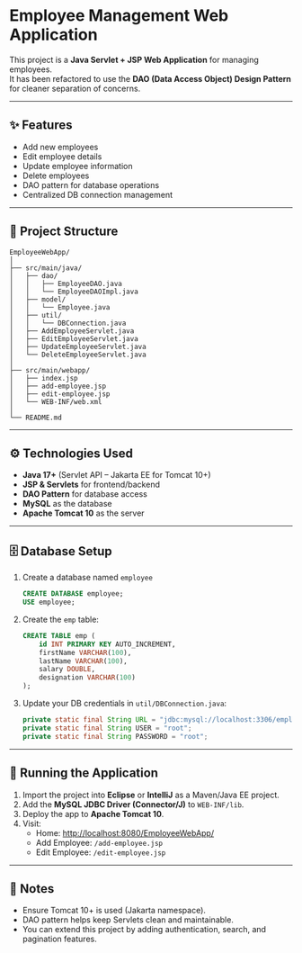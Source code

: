 # Employee Management Web Application

This project is a **Java Servlet + JSP Web Application** for managing employees.  
It has been refactored to use the **DAO (Data Access Object) Design Pattern** for cleaner separation of concerns.

---

## ✨ Features
- Add new employees  
- Edit employee details  
- Update employee information  
- Delete employees  
- DAO pattern for database operations  
- Centralized DB connection management  

---

## 📂 Project Structure
```
EmployeeWebApp/
│
├── src/main/java/
│   ├── dao/
│   │   ├── EmployeeDAO.java
│   │   └── EmployeeDAOImpl.java
│   ├── model/
│   │   └── Employee.java
│   ├── util/
│   │   └── DBConnection.java
│   ├── AddEmployeeServlet.java
│   ├── EditEmployeeServlet.java
│   ├── UpdateEmployeeServlet.java
│   └── DeleteEmployeeServlet.java
│
├── src/main/webapp/
│   ├── index.jsp
│   ├── add-employee.jsp
│   ├── edit-employee.jsp
│   └── WEB-INF/web.xml
│
└── README.md
```

---

## ⚙️ Technologies Used
- **Java 17+** (Servlet API – Jakarta EE for Tomcat 10+)  
- **JSP & Servlets** for frontend/backend  
- **DAO Pattern** for database access  
- **MySQL** as the database  
- **Apache Tomcat 10** as the server  

---

## 🗄 Database Setup
1. Create a database named `employee`
   ```sql
   CREATE DATABASE employee;
   USE employee;
   ```
2. Create the `emp` table:
   ```sql
   CREATE TABLE emp (
       id INT PRIMARY KEY AUTO_INCREMENT,
       firstName VARCHAR(100),
       lastName VARCHAR(100),
       salary DOUBLE,
       designation VARCHAR(100)
   );
   ```
3. Update your DB credentials in `util/DBConnection.java`:
   ```java
   private static final String URL = "jdbc:mysql://localhost:3306/employee";
   private static final String USER = "root";
   private static final String PASSWORD = "root";
   ```

---

## 🚀 Running the Application
1. Import the project into **Eclipse** or **IntelliJ** as a Maven/Java EE project.  
2. Add the **MySQL JDBC Driver (Connector/J)** to `WEB-INF/lib`.  
3. Deploy the app to **Apache Tomcat 10**.  
4. Visit:
   - Home: [http://localhost:8080/EmployeeWebApp/](http://localhost:8080/EmployeeWebApp/)  
   - Add Employee: `/add-employee.jsp`  
   - Edit Employee: `/edit-employee.jsp`  

---

## 📌 Notes
- Ensure Tomcat 10+ is used (Jakarta namespace).  
- DAO pattern helps keep Servlets clean and maintainable.  
- You can extend this project by adding authentication, search, and pagination features.  
